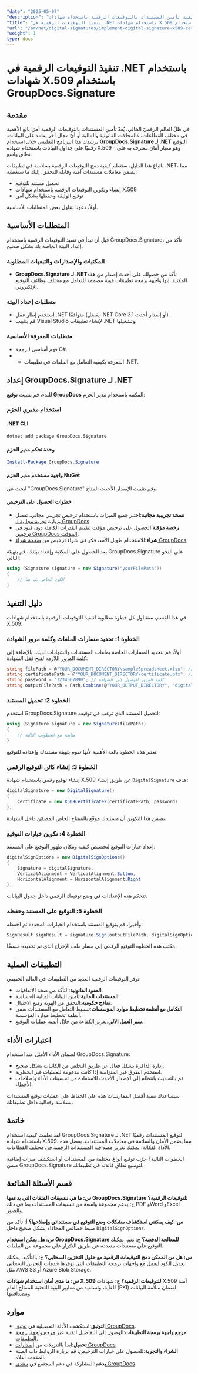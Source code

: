 ```yaml
---
"date": "2025-05-07"
"description": "تعرف على كيفية تأمين المستندات بالتوقيعات الرقمية باستخدام شهادات X.509 وGroupDocs.Signature لـ .NET، مع ضمان الأصالة والنزاهة."
"title": "تنفيذ التوقيعات الرقمية في .NET باستخدام شهادات X.509 باستخدام GroupDocs.Signature"
"url": "/ar/net/digital-signatures/implement-digital-signature-x509-certificate-dotnet/"
"weight": 1
type: docs
---
```

# تنفيذ التوقيعات الرقمية في .NET باستخدام شهادات X.509 باستخدام GroupDocs.Signature

## مقدمة

في ظلّ العالم الرقميّ الحالي، يُعدّ تأمين المستندات بالتوقيعات الرقمية أمرًا بالغ الأهمية في مختلف القطاعات، كالمجالات القانونية والمالية أو أيّ مجال آخر يعتمد على البيانات. يرشدك هذا البرنامج التعليمي خلال استخدام **GroupDocs.Signature لـ .NET** التوقيع رقميًا على جداول البيانات باستخدام شهادة X.509 - وهو معيار أمان معترف به على نطاق واسع.

باتباع هذا الدليل، ستتعلم كيفية دمج التوقيعات الرقمية بسلاسة في تطبيقات .NET، مما يضمن معاملات مستندات آمنة وقابلة للتحقق. إليك ما سنغطيه:

- تحميل مستند للتوقيع
- إنشاء وتكوين التوقيعات الرقمية باستخدام شهادات X.509
- توقيع الوثيقة وحفظها بشكل آمن

أولاً، دعونا نتناول بعض المتطلبات الأساسية.

## المتطلبات الأساسية

قبل أن تبدأ في تنفيذ التوقيعات الرقمية باستخدام GroupDocs.Signature، تأكد من إعداد البيئة الخاصة بك بشكل صحيح.

### المكتبات والإصدارات والتبعيات المطلوبة

- **GroupDocs.Signature لـ .NET**تأكد من حصولك على أحدث إصدار من هذه المكتبة. إنها واجهة برمجة تطبيقات قوية مصممة للتعامل مع مختلف وظائف التوقيع الإلكتروني.
  
### متطلبات إعداد البيئة

- استخدم إطار عمل .NET متوافقًا (يفضل .NET Core 3.1 أو إصدار أحدث).
- قم بتثبيت Visual Studio لإنشاء تطبيقات .NET وتشغيلها.

### متطلبات المعرفة الأساسية

- فهم أساسي لبرمجة C#.
- - المعرفة بكيفية التعامل مع الملفات في تطبيقات .NET.

## إعداد GroupDocs.Signature لـ .NET

للبدء، قم بتثبيت **توقيع GroupDocs** المكتبة باستخدام مدير الحزم:

### استخدام مديري الحزم

#### .NET CLI
```bash
dotnet add package GroupDocs.Signature
```

#### وحدة تحكم مدير الحزم
```powershell
Install-Package GroupDocs.Signature
```

#### واجهة مستخدم مدير الحزم NuGet
ابحث عن "GroupDocs.Signature" وقم بتثبيت الإصدار الأحدث المتاح.

#### خطوات الحصول على الترخيص

- **نسخة تجريبية مجانية**:اختبر جميع الميزات باستخدام ترخيص تجريبي مجاني. تفضل بزيارة [تجربة مجانية لـ GroupDocs](https://releases.groupdocs.com/signature/net/).
- **رخصة مؤقتة**:الحصول على ترخيص مؤقت لتقييم القدرات الكاملة دون قيود في [ترخيص GroupDocs المؤقت](https://purchase.groupdocs.com/temporary-license/).
- **شراء**:للاستخدام طويل الأمد، فكر في شراء ترخيص من [صفحة شراء GroupDocs](https://purchase.groupdocs.com/buy).

بعد الحصول على المكتبة وإعداد بيئتك، قم بتهيئة GroupDocs.Signature على النحو التالي:

```csharp
using (Signature signature = new Signature("yourFilePath"))
{
    // الكود الخاص بك هنا
}
```

## دليل التنفيذ

في هذا القسم، سنتناول كل خطوة مطلوبة لتنفيذ التوقيعات الرقمية باستخدام شهادات X.509.

### الخطوة 1: تحديد مسارات الملفات وكلمة مرور الشهادة

أولاً، قم بتحديد المسارات الخاصة بملفات المستندات والشهادات لديك، بالإضافة إلى كلمة المرور اللازمة لفتح قفل الشهادة:

```csharp
string filePath = @"YOUR_DOCUMENT_DIRECTORY\sampleSpreadsheet.xlsx"; // المسار إلى مستندك
string certificatePath = @"YOUR_DOCUMENT_DIRECTORY\certificate.pfx"; // المسار إلى شهادتك
string password = "1234567890"; // كلمة المرور للوصول إلى الشهادة
string outputFilePath = Path.Combine(@"YOUR_OUTPUT_DIRECTORY", "digitalySigned.xlsx");
```

### الخطوة 2: تحميل المستند

استخدم GroupDocs.Signature لتحميل المستند الذي ترغب في توقيعه:

```csharp
using (Signature signature = new Signature(filePath))
{
    // متابعة مع الخطوات التالية
}
```

تعتبر هذه الخطوة بالغة الأهمية لأنها تقوم بتهيئة مستندك وإعداده للتوقيع.

### الخطوة 3: إنشاء كائن التوقيع الرقمي

إنشاء توقيع رقمي باستخدام شهادة X.509 عن طريق إنشاء `DigitalSignature` هدف:

```csharp
digitalSignature = new DigitalSignature()
{
    Certificate = new X509Certificate2(certificatePath, password)
};
```

يضمن هذا التكوين أن مستندك موقّع بالمفتاح الخاص المضمّن داخل الشهادة.

### الخطوة 4: تكوين خيارات التوقيع

إعداد خيارات التوقيع لتخصيص كيفية ومكان ظهور التوقيع على المستند:

```csharp
digitalSignOptions = new DigitalSignOptions()
{
    Signature = digitalSignature,
    VerticalAlignment = VerticalAlignment.Bottom,
    HorizontalAlignment = HorizontalAlignment.Right
};
```

تتحكم هذه الإعدادات في وضع توقيعك الرقمي داخل جدول البيانات.

### الخطوة 5: التوقيع على المستند وحفظه

وأخيرا، قم بتوقيع المستند باستخدام الخيارات المحددة ثم احفظه:

```csharp
SignResult signResult = signature.Sign(outputFilePath, digitalSignOptions);
```

تكتب هذه الخطوة التوقيع الرقمي إلى مسار ملف الإخراج الذي تم تحديده مسبقًا.

## التطبيقات العملية

توفر التوقيعات الرقمية العديد من التطبيقات في العالم الحقيقي:

- **العقود القانونية**:التأكد من صحة الاتفاقيات.
- **المستندات المالية**:تأمين البيانات المالية الحساسة.
- **نماذج حكومية**:التحقق من الهوية ومنع الاحتيال.
- **التكامل مع أنظمة تخطيط موارد المؤسسات**:تبسيط التعامل مع المستندات ضمن أنظمة تخطيط موارد المؤسسة.
- **سير العمل الآلي**:تعزيز الكفاءة من خلال أتمتة عمليات التوقيع.

## اعتبارات الأداء

لضمان الأداء الأمثل عند استخدام GroupDocs.Signature:

- إدارة الذاكرة بشكل فعال عن طريق التخلص من الكائنات بشكل صحيح.
- استخدم الطرق غير المتزامنة إذا كانت مدعومة للعمليات غير الحظرية.
- قم بالتحديث بانتظام إلى الإصدار الأحدث للاستفادة من تحسينات الأداء وإصلاحات الأخطاء.

سيساعدك تنفيذ أفضل الممارسات هذه على الحفاظ على عمليات توقيع المستندات بسلاسة وفعالية داخل تطبيقاتك.

## خاتمة

لقد تعلمتَ كيفية استخدام GroupDocs.Signature لـ .NET لتوقيع المستندات رقميًا باستخدام شهادة X.509، مما يضمن الأمان والسلامة في معاملات المستندات. بفضل هذه الأداة الفعّالة، يمكنك تعزيز مصداقية المستندات الرقمية في مختلف القطاعات.

الخطوات التالية؟ جرّب توقيع أنواع مختلفة من المستندات أو استكشف ميزات إضافية ضمن GroupDocs.Signature لتوسيع نطاق فائدته في تطبيقاتك.

## قسم الأسئلة الشائعة

**س: ما هي تنسيقات الملفات التي يدعمها GroupDocs.Signature للتوقيعات الرقمية؟**
ج: يدعم مجموعة واسعة من تنسيقات المستندات بما في ذلك PDF وWord وExcel والصور.

**س: كيف يمكنني استكشاف مشكلات وضع التوقيع في مستنداتي وإصلاحها؟**
أ: تأكد من ضبط خصائص المحاذاة بشكل صحيح داخل `DigitalSignOptions`.

**س: هل يمكن استخدام GroupDocs.Signature للمعالجة الدفعية؟**
ج: نعم، يمكنك التوقيع على مستندات متعددة عن طريق التكرار على مجموعة من الملفات.

**س: هل من الممكن دمج التوقيعات الرقمية مع حلول التخزين السحابي؟**
ج: بالتأكيد. يمكنك تعديل الكود ليعمل مع واجهات برمجة التطبيقات التي توفرها خدمات التخزين السحابي مثل AWS S3 أو Azure Blob Storage.

**س: ما مدى أمان استخدام شهادات X.509 للتوقيعات الرقمية؟**
ج: شهادات X.509 آمنة للغاية، وتستفيد من معايير البنية التحتية للمفتاح العام (PKI) لضمان سلامة البيانات ومصداقيتها.

## موارد

- **التوثيق**:استكشف الأدلة التفصيلية في [توثيق GroupDocs](https://docs.groupdocs.com/signature/net/).
- **مرجع واجهة برمجة التطبيقات**:الوصول إلى التفاصيل الفنية عبر [مرجع واجهة برمجة التطبيقات](https://reference.groupdocs.com/signature/net/).
- **تحميل**:ابدأ بالتنزيلات من [إصدارات GroupDocs](https://releases.groupdocs.com/signature/net/).
- **الشراء والتجربة**:للحصول على خيارات الترخيص، قم بزيارة الروابط ذات الصلة المقدمة أعلاه.
- **يدعم**:المشاركة في دعم المجتمع في [منتدى GroupDocs](https://forum.groupdocs.com/c/signature/).